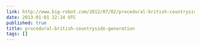 ```yaml
---
link: http://www.big-robot.com/2012/07/02/procedural-british-countryside-generation/
date: 2013-01-01 22:14 UTC
published: true
title: procedural-british-countryside-generation
tags: []
---
```




